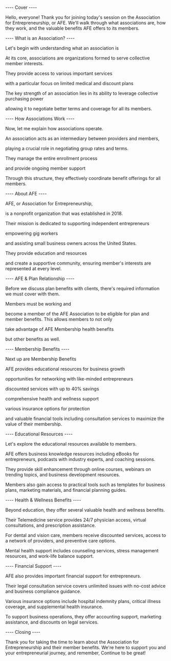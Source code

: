---- Cover ----

Hello, everyone! Thank you for joining today's session on the Association for Entrepreneurship, or AFE. We'll walk through what associations are, how they work, and the valuable benefits AFE offers to its members.

---- What is an Association? ----

Let's begin with understanding what an association is 

At its core, associations are organizations formed to serve collective member interests. 

They provide access to various important services 

with a particular focus on limited medical and discount plans

The key strength of an association lies in its ability to leverage collective purchasing power 

allowing it to negotiate better terms and coverage for all its members.

---- How Associations Work ----

Now, let me explain how associations operate. 

An association acts as an intermediary between providers and members, 

playing a crucial role in negotiating group rates and terms. 

They manage the entire enrollment process 

and provide ongoing member support 

Through this structure, they effectively coordinate benefit offerings for all members.

---- About AFE ----

AFE, or Association for Entrepreneurship, 

is a nonprofit organization that was established in 2018. 

Their mission is dedicated to supporting independent entrepreneurs 

empowering gig workers 

and assisting small business owners across the United States. 

They provide education and resources 

and create a supportive community, ensuring member's interests are represented at every level.

---- AFE & Plan Relationship ----

Before we discuss plan benefits with clients, there's required information we must cover with them.

Members must be working and

become a member of the AFE Association to be eligible for plan and member benefits. This allows members to not only 

take advantage of AFE Membership health benefits 

but other benefits as well. 

---- Membership Benefits ----

Next up are Membership Benefits

AFE provides educational resources for business growth 

opportunities for networking with like-minded entrepreneurs 

discounted services with up to 40% savings 

comprehensive health and wellness support 

various insurance options for protection 

and valuable financial tools including consultation services to maximize the value of their membership.

---- Educational Resources ----

Let's explore the educational resources available to members. 

AFE offers business knowledge resources including eBooks for entrepreneurs, podcasts with industry experts, and coaching sessions. 

They provide skill enhancement through online courses, webinars on trending topics, and business development resources. 

Members also gain access to practical tools such as templates for business plans, marketing materials, and financial planning guides.

---- Health & Wellness Benefits ----

Beyond education, they offer several valuable health and wellness benefits. 

Their Telemedicine service provides 24/7 physician access, virtual consultations, and prescription assistance. 

For dental and vision care, members receive discounted services, access to a network of providers, and preventive care options. 

Mental health support includes counseling services, stress management resources, and work-life balance support.

---- Financial Support ----

AFE also provides important financial support for entrepreneurs. 

Their legal consultation service covers unlimited issues with no-cost advice and business compliance guidance. 

Various insurance options include hospital indemnity plans, critical illness coverage, and supplemental health insurance. 

To support business operations, they offer accounting support, marketing assistance, and discounts on legal services.

---- Closing ----

Thank you for taking the time to learn about the Association for Entrepreneurship and their member benefits. We're here to support you and your entrepreneurial journey, and remember, Continue to be great!